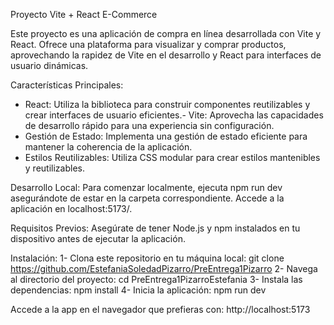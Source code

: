 Proyecto Vite + React E-Commerce

 Este proyecto es una aplicación de compra en línea desarrollada con Vite y React. Ofrece una plataforma para visualizar y comprar productos, aprovechando la rapidez de Vite en el desarrollo y React para interfaces de usuario dinámicas.

Características Principales:
- React: Utiliza la biblioteca para construir componentes reutilizables y crear interfaces de usuario eficientes.- Vite: Aprovecha las capacidades de desarrollo rápido para una experiencia sin configuración.
- Gestión de Estado: Implementa una gestión de estado eficiente para mantener la coherencia de la aplicación.
- Estilos Reutilizables: Utiliza CSS modular para crear estilos mantenibles y reutilizables.

Desarrollo Local:
 Para comenzar localmente, ejecuta npm run dev asegurándote de estar en la carpeta correspondiente. Accede a la aplicación en localhost:5173/.
 
Requisitos Previos:
 Asegúrate de tener Node.js y npm instalados en tu dispositivo antes de ejecutar la aplicación.
 
Instalación:
1- Clona este repositorio en tu máquina local: git clone https://github.com/EstefaniaSoledadPizarro/PreEntrega1Pizarro
2- Navega al directorio del proyecto: cd PreEntrega1PizarroEstefania
3- Instala las dependencias: npm install
4- Inicia la aplicación: npm run dev

Accede a la app en el navegador que prefieras con: http://localhost:5173 